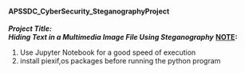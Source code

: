 <h4>APSSDC_CyberSecurity_SteganographyProject</h4>
<b><i><b>Project Title:</b></i></b></br>
<b><i>Hiding Text in a Multimedia Image File Using Steganography</i></b>
<b><u>NOTE</u>:</b></br>
<ol>
 <li>Use Jupyter Notebook for a good speed of execution</li>
 <li>install piexif,os packages before running the python program</li>
</ol>
